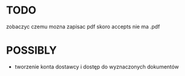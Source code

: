 # TODO

zobaczyc czemu mozna zapisac pdf skoro accepts nie ma .pdf

# POSSIBLY

- tworzenie konta dostawcy i dostęp do wyznaczonych dokumentów
